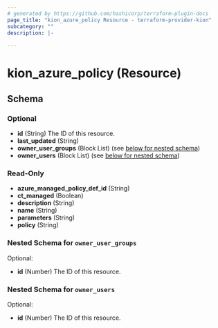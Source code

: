 ```yaml
---
# generated by https://github.com/hashicorp/terraform-plugin-docs
page_title: "kion_azure_policy Resource - terraform-provider-kion"
subcategory: ""
description: |-
  
---
```


# kion_azure_policy (Resource)





<!-- schema generated by tfplugindocs -->
## Schema

### Optional

- **id** (String) The ID of this resource.
- **last_updated** (String)
- **owner_user_groups** (Block List) (see [below for nested schema](#nestedblock--owner_user_groups))
- **owner_users** (Block List) (see [below for nested schema](#nestedblock--owner_users))

### Read-Only

- **azure_managed_policy_def_id** (String)
- **ct_managed** (Boolean)
- **description** (String)
- **name** (String)
- **parameters** (String)
- **policy** (String)

<a id="nestedblock--owner_user_groups"></a>
### Nested Schema for `owner_user_groups`

Optional:

- **id** (Number) The ID of this resource.


<a id="nestedblock--owner_users"></a>
### Nested Schema for `owner_users`

Optional:

- **id** (Number) The ID of this resource.


